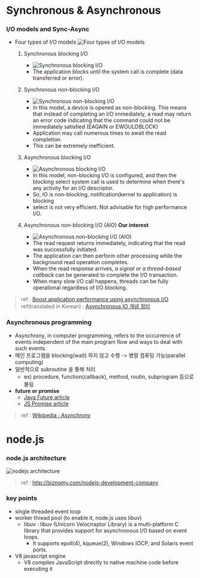 # Synchronous & Asynchronous

### I/O models and Sync-Async
- Four types of I/O models
![Four types of I/O models](https://www.ibm.com/developerworks/library/l-async/figure1.gif)

    1. Synchronous blocking I/O
        * ![Synchronous blocking I/O](https://www.ibm.com/developerworks/library/l-async/figure2.gif)
        * The application blocks until the system call is complete (data transferred or error).
   
    2. Synchronous non-blocking I/O
        * ![Synchronous non-blocking I/O](https://www.ibm.com/developerworks/library/l-async/figure3.gif)
        * In this model, a device is opened as non-blocking. This means that instead of completing an I/O immediately, a read may return an error code indicating that the command could not be immediately satisfied (EAGAIN or EWOULDBLOCK)
        * Application may call numerous times to await the read completion.
        * This can be extremely inefficient.
            
    3. Asynchronous blocking I/O
        * ![Asynchronous blocking I/O](https://www.ibm.com/developerworks/library/l-async/figure4.gif)
        * In this model, non-blocking I/O is configured, and then the blocking select system call is used to determine when there's any activity for an I/O descriptor.
        * So, IO is non-blocking, notification(kernel to application) is blocking
        * select is not very efficient. Not advisable for high performance I/O.
    
    4. Asynchronous non-blocking I/O (AIO) **Our interest**
        * ![Asynchronous non-blocking I/O (AIO)](https://www.ibm.com/developerworks/library/l-async/figure5.gif)
        * The read request returns immediately, indicating that the read was successfully initiated.
        * The application can then perform other processing while the background read operation completes.
        * When the read response arrives, *a signal or a thread-based callback* can be generated to complete the I/O transaction.
        * When many slow I/O call happens, threads can be fully operational regardless of I/O blocking.  

> ref : [Boost application performance using asynchronous I/O](https://www.ibm.com/developerworks/library/l-async)
> ref(translated in Korean) : [Asynchronous IO 개념 정리](https://djkeh.github.io/articles/Boost-application-performance-using-asynchronous-IO-kor/)

### Asynchronous programming
- Asynchrony, in computer programming, refers to the occurrence of events independent of the main program flow and ways to deal with such events.
- 메인 프로그램을 blocking(wait) 하지 않고 수행 -> 병렬 컴퓨팅 가능(parallel computing)
- 일반적으로 subroutine 을 통해 처리
    * ex) procedure, function(callback), method, routin, subprogram 등으로 불림
- **future or promise**
    * [Java Future article](http://hamait.tistory.com/748)
    * [JS Promise article](http://programmingsummaries.tistory.com/325) 

> ref : [Wikipedia : Asynchrony](https://en.wikipedia.org/wiki/Asynchrony_(computer_programming))


# node.js

### node.js architecture
![nodejs architecture](http://biznomy.com/images/diagram/nodejs-arch-land.jpg)
> ref : http://biznomy.com/nodejs-development-company

### key points
- single threaded event loop
- worker thread pool (to enable it, node.js uses libuv)
    * libuv : libuv (Unicorn Velociraptor Library) is a multi-platform C library that provides support for asynchronous I/O based on event loops. 
        + It supports epoll(4), kqueue(2), Windows IOCP, and Solaris event ports.
- V8 javascript engine
    * V8 compiles JavaScript directly to native machine code before executing it
    